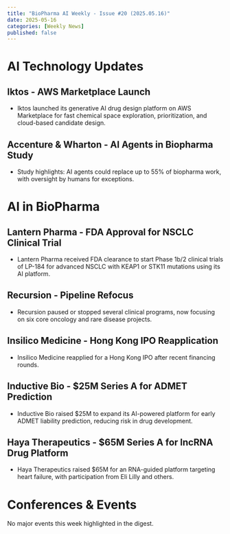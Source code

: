 ```yaml
---
title: "BioPharma AI Weekly - Issue #20 (2025.05.16)"
date: 2025-05-16
categories: [Weekly News]
published: false
---
```


# AI Technology Updates

## Iktos - AWS Marketplace Launch
- Iktos launched its generative AI drug design platform on AWS Marketplace for fast chemical space exploration, prioritization, and cloud-based candidate design.

## Accenture & Wharton - AI Agents in Biopharma Study
- Study highlights: AI agents could replace up to 55% of biopharma work, with oversight by humans for exceptions.

# AI in BioPharma

## Lantern Pharma - FDA Approval for NSCLC Clinical Trial
- Lantern Pharma received FDA clearance to start Phase 1b/2 clinical trials of LP-184 for advanced NSCLC with KEAP1 or STK11 mutations using its AI platform.

## Recursion - Pipeline Refocus
- Recursion paused or stopped several clinical programs, now focusing on six core oncology and rare disease projects.

## Insilico Medicine - Hong Kong IPO Reapplication
- Insilico Medicine reapplied for a Hong Kong IPO after recent financing rounds.

## Inductive Bio - $25M Series A for ADMET Prediction
- Inductive Bio raised $25M to expand its AI-powered platform for early ADMET liability prediction, reducing risk in drug development.

## Haya Therapeutics - $65M Series A for lncRNA Drug Platform
- Haya Therapeutics raised $65M for an RNA-guided platform targeting heart failure, with participation from Eli Lilly and others.

# Conferences & Events

No major events this week highlighted in the digest.
